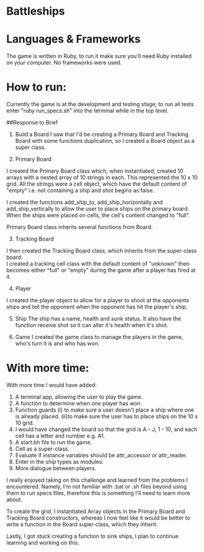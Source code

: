 # Battleships

# Languages & Frameworks
The game is written in Ruby, to run it make sure you'll need Ruby installed on your computer.
No frameworks were used.

# How to run:
Currently the game is at the development and testing stage; to run all tests enter "ruby run_specs.sh" into the terminal while in the top level. 

##Response to Brief

1. Build a Board
I saw that I'd be creating a Primary Board and Tracking Board with some functions duplication, 
so I created a Board object as a super class.

2. Primary Board

I created the Primary Board class which, when instantiated, created 10 arrays 
with a nested array of 10 strings in each. This represented the 10 x 10 grid.
All the strings were a cell object, which have the default content of "empty" 
i.e. not containing a ship and shot begins as false.

I created the functions add_ship_to, add_ship_horizontally and add_ship_vertically 
to allow the user to place ships on the primary board. When the ships were placed
on cells, the cell's content changed to "full".

Primary Board class inherits several functions from Board.

3. Tracking Board

I then created the Tracking Board class, which inherits from the super-class board.  
I created a tracking cell class with the default content of "unknown" then becomes either
"full" or "empty" during the game after a player has fired at it.

4. Player

I created the player object to allow for a player to shoot at the opponents ships and tell the opponent
when the opponent has hit the player's ship.

5. Ship
The ship has a name, health and sunk status. It also have the function receive shot so it can alter it's health
when it's shot.

6. Game
I created the game class to manage the players in the game, who's turn it is and who has won.

# With more time:

With more time I would have added:
1. A terminal app, allowing the user to play the game.
2. A function to determine when one player has won.
3. Function guards
  (i) to make sure a user doesn't place a ship where one is already placed.
  (ii)to make sure the user has to place ships on the 10 x 10 grid.
4. I would have changed the board so that the grid is A - J, 1 - 10, and each cell has a letter and number e.g. A1.
5. A start.bh file to run the game.
6. Cell as a super-class.
7. Evaluate if instance variables should be attr_accessor or attr_reader.
8. Enter in the ship types as modules.
9. More dialogue between players.

I really enjoyed taking on this challenge and learned from the problems I encountered.  Namely, I'm not familiar with .bat or .sh files
beyond using them to run specs files, therefore this is something I'll need to learn more about.

To create the grid, I instantiated Array objects in the Primary Board and Tracking Board constructors,
whereas I now feel like it would be better to write a function in the Board super-class, which they inherit.

Lastly, I got stuck creating a function to sink ships, I plan to continue learning and working on this.

